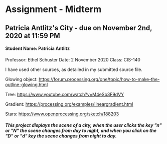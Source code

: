 # Assignment - Midterm

## Patricia Antlitz's City - due on November 2nd, 2020 at 11:59 PM

#### Student Name: Patricia Antlitz
Professor: Ethel Schuster
Date: 2 November 2020
Class: CIS-140

I have used other sources, as detailed in my submitted source file.

Glowing object:
https://forum.processing.org/one/topic/how-to-make-the-outline-glowing.html

Tree:
https://www.youtube.com/watch?v=M4eSb3F9dVY

Gradient:
https://processing.org/examples/lineargradient.html

Stars:
https://www.openprocessing.org/sketch/188203

##### This project displays the scene of a city, when the user clicks the key "n" or "N" the scene changes from day to night, and when you click on the "D" or "d" key the scene changes from night to day.
